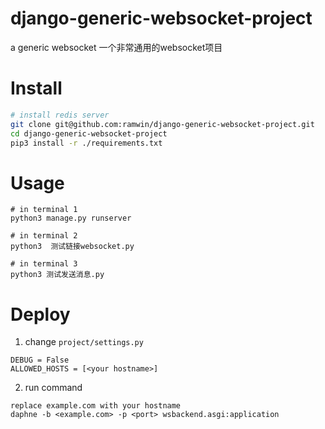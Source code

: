 # django-generic-websocket-project
a generic websocket
一个非常通用的websocket项目

# Install
```bash
# install redis server
git clone git@github.com:ramwin/django-generic-websocket-project.git
cd django-generic-websocket-project
pip3 install -r ./requirements.txt
```

# Usage
```
# in terminal 1
python3 manage.py runserver

# in terminal 2
python3  测试链接websocket.py

# in terminal 3
python3 测试发送消息.py
```

# Deploy
1. change `project/settings.py`
```
DEBUG = False
ALLOWED_HOSTS = [<your hostname>]
```

2. run command
```
replace example.com with your hostname
daphne -b <example.com> -p <port> wsbackend.asgi:application
```
